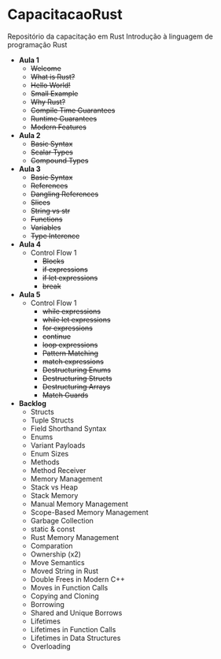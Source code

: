 # CapacitacaoRust

Repositório da capacitação em Rust
Introdução à linguagem de programação Rust

* **Aula 1**
    * ~~Welcome~~
    * ~~What is Rust?~~
    * ~~Hello World!~~
    * ~~Small Example~~
    * ~~Why Rust?~~
    * ~~Compile Time Guarantees~~
    * ~~Runtime Guarantees~~
    * ~~Modern Features~~
* **Aula 2**
    * ~~Basic Syntax~~
    * ~~Scalar Types~~
    * ~~Compound Types~~
* **Aula 3**
    * ~~Basic Syntax~~
    * ~~References~~
    * ~~Dangling References~~
    * ~~Slices~~
    * ~~String vs str~~
    * ~~Functions~~
    * ~~Variables~~
    * ~~Type Interence~~
* **Aula 4**
    * Control Flow 1
        * ~~Blocks~~
        * ~~if expressions~~        
        * ~~if let expressions~~
        * ~~break~~
 * **Aula 5**
    * Control Flow 1
        * ~~while expressions~~
        * ~~while let expressions~~
        * ~~for expressions~~
        * ~~continue~~
        * ~~loop expressions~~
        * ~~Pattern Matching~~      
        * ~~match expressions~~
        * ~~Destructuring Enums~~
        * ~~Destructuring Structs~~
        * ~~Destructuring Arrays~~
        * ~~Match Guards~~
* **Backlog** 
    * Structs
    * Tuple Structs
    * Field Shorthand Syntax
    * Enums
    * Variant Payloads
    * Enum Sizes
    * Methods
    * Method Receiver
    * Memory Management
    * Stack vs Heap
    * Stack Memory
    * Manual Memory Management
    * Scope-Based Memory Management
    * Garbage Collection
    * static & const
    * Rust Memory Management
    * Comparation
    * Ownership (x2)
    * Move Semantics
    * Moved String in Rust
    * Double Frees in Modern C++
    * Moves in Function Calls
    * Copying and Cloning
    * Borrowing
    * Shared and Unique Borrows
    * Lifetimes
    * Lifetimes in Function Calls
    * Lifetimes in Data Structures
    * Overloading
    
    
